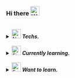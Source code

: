 ### Hi there <img src="https://raw.githubusercontent.com/Tarikul-Islam-Anik/Animated-Fluent-Emojis/master/Emojis/Hand%20gestures/Waving%20Hand%20Light%20Skin%20Tone.png" alt="Waving Hand Light Skin Tone" width="25" height="25" />
<br>
<i>
<details>
<summary>
  <img src="https://raw.githubusercontent.com/Tarikul-Islam-Anik/Animated-Fluent-Emojis/master/Emojis/Smilies/Nerd%20Face.png" alt="Nerd Face" width="25" height="25" /> <b>Techs.</b>
</summary>
   <br>
  
 ![html](https://img.shields.io/badge/HTML5-E34F26?style=for-the-badge&logo=html5&logoColor=white) ![css](https://img.shields.io/badge/CSS-239120?&style=for-the-badge&logo=css3&logoColor=white) ![js](https://img.shields.io/badge/JavaScript-F7DF1E?style=for-the-badge&logo=JavaScript&logoColor=white) ![jQuery](https://img.shields.io/badge/jQuery-0769ad?style=for-the-badge&logo=jQuery&logoColor=white)
 ![java](https://img.shields.io/badge/Java-ED8B00?style=for-the-badge&logo=openjdk&logoColor=white) ![c](https://img.shields.io/badge/C-00599C?style=for-the-badge&logo=c&logoColor=white) ![junit](https://img.shields.io/badge/JUnit-25a162?style=for-the-badge&logo=JUnit&logoColor=white) ![spring](https://img.shields.io/badge/Spring-6DB33F?style=for-the-badge&logo=spring&logoColor=white) ![springboot](https://img.shields.io/badge/SpringBoot-6DB33F?style=for-the-badge&logo=springboot&logoColor=white) <br> ![MySQL](https://img.shields.io/badge/mysql-%2300f.svg?style=for-the-badge&logo=mysql&logoColor=white) ![Oracle](https://img.shields.io/badge/oracle-F80000.svg?style=for-the-badge&logo=oracle&logoColor=white) ![Jenkins](https://img.shields.io/badge/jenkins-d24939.svg?style=for-the-badge&logo=jenkins&logoColor=white) ![Git](https://img.shields.io/badge/git-f05032.svg?style=for-the-badge&logo=git&logoColor=white) ![GitHub](https://img.shields.io/badge/github-181717.svg?style=for-the-badge&logo=GitHub&logoColor=white)

</details>
<br>
<details>
<summary>
  <img src="https://raw.githubusercontent.com/Tarikul-Islam-Anik/Animated-Fluent-Emojis/master/Emojis/Travel%20and%20places/Fire.png" alt="Fire" width="25" height="25" />  <b>Currently learning.</b>
</summary>
   <br>
  
 ![react](https://img.shields.io/badge/React-20232A?style=for-the-badge&logo=react&logoColor=61DAFB)  ![python](https://img.shields.io/badge/Python-14354C?style=for-the-badge&logo=python&logoColor=white) ![django](https://img.shields.io/badge/Django-092e20?style=for-the-badge&logo=Django&logoColor=white) 


</details>
<br>
<details>
<summary>
  <img src="https://raw.githubusercontent.com/Tarikul-Islam-Anik/Animated-Fluent-Emojis/master/Emojis/Hand%20gestures/Eyes.png" alt="Eyes" width="25" height="25" /> <b>Want to learn.</b>
</summary>
   <br>

![swift](https://img.shields.io/badge/Swift-F05138?style=for-the-badge&logo=Swift&logoColor=white) ![typescript](https://img.shields.io/badge/TypeScript-3178c6?style=for-the-badge&logo=TypeScript&logoColor=white) ![unity](https://img.shields.io/badge/TypeScript-3178c6?style=for-the-badge&logo=TypeScript&logoColor=white)


</details>


</i>

